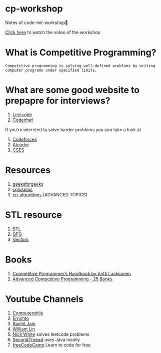 # cp-workshop
Notes of code-init-workshop📝

[Click here](https://youtu.be/JVE3-sxTcaM) to watch the video of the workshop

# What is Competitive Programming?
```
Competitive programming is solving well-defined problems by writing computer programs under specified limits.
```

# What are some good website to prepapre for interviews?
 1) [Leetcode](https://www.codechef.com/)
 2) [Codechef](https://leetcode.com/)

If you're intereted to solve harder problems you can take a look at 
1) [Codeforces](https://codeforces.com/)
2) [Atcoder](https://atcoder.jp/)
3) [CSES](https://cses.fi/problemset/)

# Resources
1) [geeksforgeeks](https://www.geeksforgeeks.org/)
2) [cplusplus](https://www.cplusplus.com/doc/tutorial/)
3) [cp-algorithms](https://cp-algorithms.com/) (ADVANCED TOPICS)

# STL resource
1) [STL](http://www.martinbroadhurst.com/stl/table_of_contents.html)
2) [GFG](https://www.geeksforgeeks.org/the-c-standard-template-library-stl/)
3) [Vectors](https://github.com/rajathpi/cp-workshop/blob/main/vector.cpp)


# Books
1) [Competitive Programmer’s Handbook by Antti Laaksonen](https://cses.fi/book/book.pdf)
2) [Advanced Competitive Programming - 25 Books](https://archive.org/details/advanced-competitive-programming/Advanced-Data-Structure)

# Youtube Channels
1) [Computerphile](https://www.youtube.com/user/Computerphile)
2) [Errichto](https://www.youtube.com/channel/UCBr_Fu6q9iHYQCh13jmpbrg)
3) [Rachit Jain](https://www.youtube.com/channel/UC9fDC_eBh9e_bogw87DbGKQ)
4) [William Lin](https://www.youtube.com/channel/UCKuDLsO0Wwef53qdHPjbU2Q)
5) [Nick White](https://www.youtube.com/channel/UC1fLEeYICmo3O9cUsqIi7HA) solves leetcode problems
6) [SecondThread](https://www.youtube.com/channel/UCXbCohpE9IoVQUD2Ifg1d1g) uses Java mainly
7) [freeCodeCamp](https://www.youtube.com/channel/UC8butISFwT-Wl7EV0hUK0BQ) Learn to code for free
